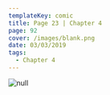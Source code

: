 ```yaml
---
templateKey: comic
title: Page 23 | Chapter 4
page: 92
cover: /images/blank.png
date: 03/03/2019
tags:
  - Chapter 4
---
```

![null](/images/0092-4-23.png)
